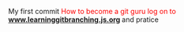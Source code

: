 My first commit
<font color = "red">How to become a git guru log on to</font> <b>
www.learninggitbranching.js.org </b>and 
pratice 
